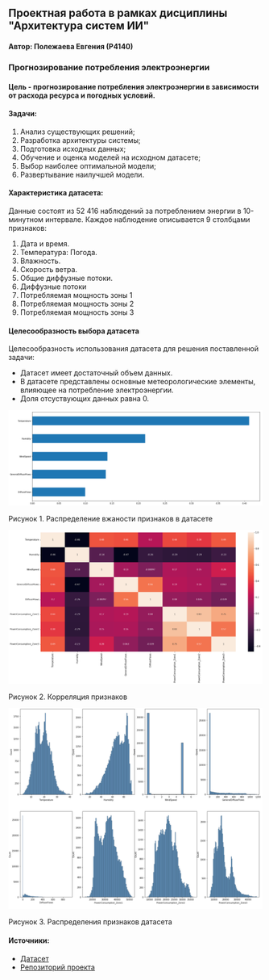 ## Проектная работа в рамках дисциплины "Архитектура систем ИИ"

#### Автор: Полежаева Евгения (Р4140)

### Прогнозирование потребления электроэнергии 

#### Цель - прогнозирование потребления электроэнергии в зависимости от расхода ресурса и погодных условий.

#### Задачи:
1.  Анализ существующих решений;
2.	Разработка архитектуры системы;
3.	Подготовка исходных данных;
4.	Обучение и оценка моделей на исходном датасете;
5.	Выбор наиболее оптимальной модели;
6.	Развертывание наилучшей модели.


#### Характеристика датасета:

Данные состоят из 52 416 наблюдений за потреблением энергии в 10-минутном интервале. Каждое наблюдение описывается 9 столбцами признаков:

1.	Дата и время.
2.	Температура: Погода.
3.	Влажность.
4.	Скорость ветра.
5.	Общие диффузные потоки.
6.	Диффузные потоки
7.	Потребляемая мощность зоны 1
8.	Потребляемая мощность зоны 2
9.	Потребляемая мощность зоны 3


#### Целесообразность выбора датасета

Целесообразность использования датасета для решения поставленной задачи:

+ Датасет имеет достаточный объем данных.
+ В датасете представлены основные метеорологические элементы, влияющее на потребление электроэнергии.
+ Доля отсуствующих данных равна 0.

<img src="https://github.com/ZhenyaP0/electricity-consumption-forecasting/blob/main/images/feature_Importance.png" width="800">

Рисунок 1. Распределение вжаности признаков в датасете


<img src="https://github.com/ZhenyaP0/electricity-consumption-forecasting/blob/main/images/class_distribution.png" width="800">

Рисунок 2. Корреляция признаков


<img src="https://github.com/ZhenyaP0/electricity-consumption-forecasting/blob/main/images/feature_distribution.png" width="800">

Рисунок 3. Распределения признаков датасета


#### Источники:
* [Датасет](https://www.kaggle.com/datasets/fedesoriano/electric-power-consumption)
* [Репозиторий проекта](https://github.com/ZhenyaP0/electricity-consumption-forecasting)
